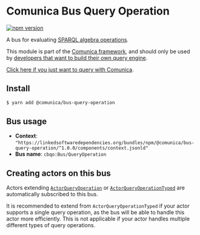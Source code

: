 # Comunica Bus Query Operation

[![npm version](https://badge.fury.io/js/%40comunica%2Fbus-query-operation.svg)](https://www.npmjs.com/package/@comunica/bus-query-operation)

A bus for evaluating [SPARQL algebra operations](https://comunica.dev/docs/modify/advanced/algebra/).

This module is part of the [Comunica framework](https://github.com/comunica/comunica),
and should only be used by [developers that want to build their own query engine](https://comunica.dev/docs/modify/).

[Click here if you just want to query with Comunica](https://comunica.dev/docs/query/).

## Install

```bash
$ yarn add @comunica/bus-query-operation
```

## Bus usage

* **Context**: `"https://linkedsoftwaredependencies.org/bundles/npm/@comunica/bus-query-operation/^1.0.0/components/context.jsonld"`
* **Bus name**: `cbqo:Bus/QueryOperation`

## Creating actors on this bus

Actors extending [`ActorQueryOperation`](https://comunica.github.io/comunica/classes/bus_query_operation.actorqueryoperation-1.html) or [`ActorQueryOperationTyped`](https://comunica.github.io/comunica/classes/bus_query_operation.actorqueryoperationtyped-1.html) are automatically subscribed to this bus.

It is recommended to extend from `ActorQueryOperationTyped` if your actor supports a single query operation,
as the bus will be able to handle this actor more efficiently.
This is not applicable if your actor handles multiple different types of query operations.
